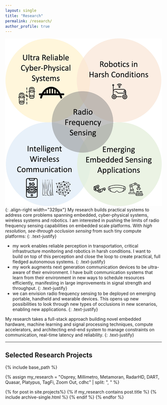 ```yaml
---
layout: single
title: "Research"
permalink: /research/
author_profile: true
---
```


 ![image-center](/images/research_themes.jpg){: .align-right width="329px"} My research builds practical systems to address core problems spanning embedded, cyber-physical systems, wireless systems and robotics. I am interested in pushing the limits of radio frequency sensing capabilities on embedded scale platforms. With *high resolution, see-through occlusion sensing* from such tiny compute platforms: 
 {: .text-justify}
 - my work enables reliable perception in transportation, critical infrastructure monitoring and robotics in harsh conditions. I want to build on top of this perception and close the loop to create practical, full fledged autonomous systems.
 {: .text-justify} 
 - my work augments next generation communication devices to be ultra-aware of their environment. I have built communication systems that learn from their environment in new ways to schedule resources efficiently, manifesting in large improvements in signal strength and throughput.
{: .text-justify}
 - we can envision radio frequency sensing to be deployed on emerging portable, handheld and wearable devices. This opens up new possibilities to look through new types of occlusions in new scenarios, enabling new applications.
{: .text-justify}

My research takes a full-stack approach building novel embedded hardware, machine learning and signal processing techniques, compute accelerators, and architecting end-end system to manage constraints on communication, real-time latency and reliability.
{: .text-justify}

---

## Selected Research Projects

{% include base_path %}

{% assign my_research = "Osprey, Millimetro, Metamoran, RadarHD, DART, Quasar, Platypus, TagFi, Zoom Out, cdhc" | split: ", " %}

{% for post in site.projects%}
  {% if my_research contains post.title %}
  	{% include archive-single.html %}
  {% endif %}
{% endfor %}